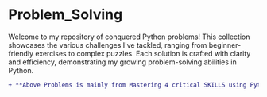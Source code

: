 # Problem_Solving
Welcome to my repository of conquered Python problems! This collection showcases the various challenges I've tackled, ranging from beginner-friendly exercises to complex puzzles. Each solution is crafted with clarity and efficiency, demonstrating my growing problem-solving abilities in Python.
```diff
+ **Above Problems is mainly from Mastering 4 critical SKILLS using Python Course** +
```

